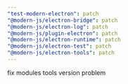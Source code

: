 ```yaml
---
"test-modern-electron": patch
"@modern-js/electron-bridge": patch
"@modern-js/electron-log": patch
"@modern-js/plugin-electron": patch
"@modern-js/electron-runtime": patch
"@modern-js/electron-test": patch
"@modern-js/electron-tools": patch
---
```


fix modules tools version problem
